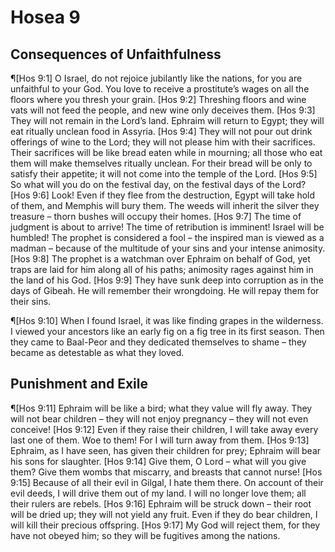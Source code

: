 # Hosea 9

## Consequences of Unfaithfulness
¶[Hos 9:1] O Israel, do not rejoice jubilantly like the nations, for you are unfaithful to your God. You love to receive a prostitute’s wages on all the floors where you thresh your grain.
[Hos 9:2] Threshing floors and wine vats will not feed the people, and new wine only deceives them.
[Hos 9:3] They will not remain in the Lord’s land. Ephraim will return to Egypt; they will eat ritually unclean food in Assyria.
[Hos 9:4] They will not pour out drink offerings of wine to the Lord; they will not please him with their sacrifices. Their sacrifices will be like bread eaten while in mourning; all those who eat them will make themselves ritually unclean. For their bread will be only to satisfy their appetite; it will not come into the temple of the Lord.
[Hos 9:5] So what will you do on the festival day, on the festival days of the Lord?
[Hos 9:6] Look! Even if they flee from the destruction, Egypt will take hold of them, and Memphis will bury them. The weeds will inherit the silver they treasure – thorn bushes will occupy their homes.
[Hos 9:7] The time of judgment is about to arrive! The time of retribution is imminent! Israel will be humbled! The prophet is considered a fool – the inspired man is viewed as a madman – because of the multitude of your sins and your intense animosity.
[Hos 9:8] The prophet is a watchman over Ephraim on behalf of God, yet traps are laid for him along all of his paths; animosity rages against him in the land of his God.
[Hos 9:9] They have sunk deep into corruption as in the days of Gibeah. He will remember their wrongdoing. He will repay them for their sins.

¶[Hos 9:10] When I found Israel, it was like finding grapes in the wilderness. I viewed your ancestors like an early fig on a fig tree in its first season. Then they came to Baal-Peor and they dedicated themselves to shame – they became as detestable as what they loved.

## Punishment and Exile
¶[Hos 9:11] Ephraim will be like a bird; what they value will fly away. They will not bear children – they will not enjoy pregnancy – they will not even conceive!
[Hos 9:12] Even if they raise their children, I will take away every last one of them. Woe to them! For I will turn away from them.
[Hos 9:13] Ephraim, as I have seen, has given their children for prey; Ephraim will bear his sons for slaughter.
[Hos 9:14] Give them, O Lord – what will you give them? Give them wombs that miscarry, and breasts that cannot nurse!
[Hos 9:15] Because of all their evil in Gilgal, I hate them there. On account of their evil deeds, I will drive them out of my land. I will no longer love them; all their rulers are rebels.
[Hos 9:16] Ephraim will be struck down – their root will be dried up; they will not yield any fruit. Even if they do bear children, I will kill their precious offspring.
[Hos 9:17] My God will reject them, for they have not obeyed him; so they will be fugitives among the nations.
